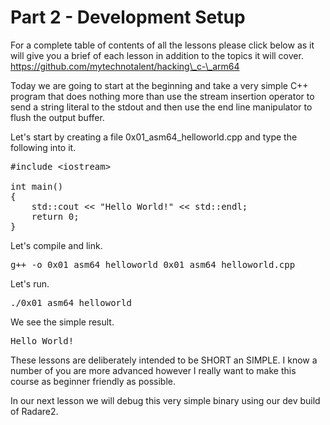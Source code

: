 # Part 2 - Development Setup

For a complete table of contents of all the lessons please click below as it will give you a brief of each lesson in addition to the topics it will cover. https://github.com/mytechnotalent/hacking\_c-\_arm64

Today we are going to start at the beginning and take a very simple C++ program that does nothing more than use the stream insertion operator to send a string literal to the stdout and then use the end line manipulator to flush the output buffer.

Let's start by creating a file 0x01\_asm64\_helloworld.cpp and type the following into it.

<pre spellcheck="false">#include &lt;iostream&gt;

int main()
{
&nbsp; &nbsp; std::cout &lt;&lt; "Hello World!" &lt;&lt; std::endl;
&nbsp; &nbsp; return 0;
}
</pre>

Let's compile and link.

<pre spellcheck="false">g++ -o 0x01_asm64_helloworld 0x01_asm64_helloworld.cpp
</pre>

Let's run.

<pre spellcheck="false">./0x01_asm64_helloworld
</pre>

We see the simple result.

<pre spellcheck="false">Hello World!
</pre>

These lessons are deliberately intended to be SHORT an SIMPLE. I know a number of you are more advanced however I really want to make this course as beginner friendly as possible.

In our next lesson we will debug this very simple binary using our dev build of Radare2.